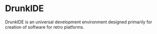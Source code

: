 
DrunkIDE
========

DrunkIDE is an universal development environment designed primarily for creation of software for retro platforms.

